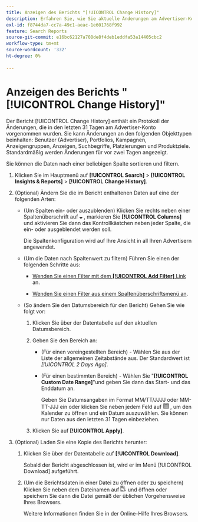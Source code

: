 ```yaml
---
title: Anzeigen des Berichts "[!UICONTROL Change History]"
description: Erfahren Sie, wie Sie aktuelle Änderungen am Advertiser-Konto anzeigen können.
exl-id: f8744da7-cc7a-49c1-aeac-1e601768f992
feature: Search Reports
source-git-commit: e16bc62127a708de8f4deb1eddfa53a14405cbc2
workflow-type: tm+mt
source-wordcount: '332'
ht-degree: 0%

---
```


# Anzeigen des Berichts &quot;[!UICONTROL Change History]&quot;

Der Bericht [!UICONTROL Change History] enthält ein Protokoll der Änderungen, die in den letzten 31 Tagen am Advertiser-Konto vorgenommen wurden. Sie kann Änderungen an den folgenden Objekttypen beinhalten: Benutzer (Advertiser), Portfolios, Kampagnen, Anzeigengruppen, Anzeigen, Suchbegriffe, Platzierungen und Produktziele. Standardmäßig werden Änderungen für vor zwei Tagen angezeigt.

Sie können die Daten nach einer beliebigen Spalte sortieren und filtern.

1. Klicken Sie im Hauptmenü auf **[!UICONTROL Search]** > **[!UICONTROL Insights & Reports]** > **[!UICONTROL Change History]**.

1. (Optional) Ändern Sie die im Bericht enthaltenen Daten auf eine der folgenden Arten:

   * (Um Spalten ein- oder auszublenden) Klicken Sie rechts neben einer Spaltenüberschrift auf ![Nach-unten-Pfeil](/help/search-social-commerce/assets/arrow-down-expand.png "Nach-unten-Pfeil") , markieren Sie **[!UICONTROL Columns]** und aktivieren Sie dann das Kontrollkästchen neben jeder Spalte, die ein- oder ausgeblendet werden soll.

     Die Spaltenkonfiguration wird auf Ihre Ansicht in all Ihren Advertisern angewendet.

   * (Um die Daten nach Spaltenwert zu filtern) Führen Sie einen der folgenden Schritte aus:

      * [Wenden Sie einen Filter mit dem **[!UICONTROL Add Filter]** Link](/help/search-social-commerce/common-tasks/data-views/ad-hoc-settings/column-filter-apply-from-column-heading.md) an.

      * [Wenden Sie einen Filter aus einem Spaltenüberschriftsmenü an](/help/search-social-commerce/common-tasks/data-views/ad-hoc-settings/column-filter-apply-from-column-heading.md).

   * (So ändern Sie den Datumsbereich für den Bericht) Gehen Sie wie folgt vor:

      1. Klicken Sie über der Datentabelle auf den aktuellen Datumsbereich.

      1. Geben Sie den Bereich an:

         * (Für einen voreingestellten Bereich) - Wählen Sie aus der Liste der allgemeinen Zeitabstände aus. Der Standardwert ist *[!UICONTROL 2 Days Ago]*.

         * (Für einen bestimmten Bereich) - Wählen Sie &quot;**[!UICONTROL Custom Date Range]**&quot;und geben Sie dann das Start- und das Enddatum an.

           Geben Sie Datumsangaben im Format MM/TT/JJJJ oder MM-TT-JJJ ein oder klicken Sie neben jedem Feld auf ![Kalender](/help/search-social-commerce/assets/calendar.png "Kalender") , um den Kalender zu öffnen und ein Datum auszuwählen. Sie können nur Daten aus den letzten 31 Tagen einbeziehen.

      1. Klicken Sie auf **[!UICONTROL Apply]**.

1. (Optional) Laden Sie eine Kopie des Berichts herunter:

   1. Klicken Sie über der Datentabelle auf **[!UICONTROL Download]**.

      Sobald der Bericht abgeschlossen ist, wird er im Menü [!UICONTROL Download] aufgeführt.

   1. (Um die Berichtsdaten in einer Datei zu öffnen oder zu speichern) Klicken Sie neben dem Dateinamen auf ![Bericht als XLS herunterladen](/help/search-social-commerce/assets/download-spreadsheet2.png "Bericht als XLS herunterladen") und öffnen oder speichern Sie dann die Datei gemäß der üblichen Vorgehensweise Ihres Browsers.

      Weitere Informationen finden Sie in der Online-Hilfe Ihres Browsers.
